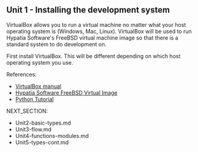Unit 1 - Installing the development system
---

VirtualBox allows you to run a virtual machine no matter what your
host operating system is (Windows, Mac, Linux).  VirtualBox
will be used to run Hypatia Software's FreeBSD virtual machine
image so that there is a standard system to do development on.

First install VirtualBox.  This will be different depending
on which host operating system you use.

References:

* [VirtualBox manual](https://www.virtualbox.org/manual/)
* [Hypatia Software FreeBSD Virtual Image](http://hypatiasoftware.org/developer-image/)
* [Python Tutorial](https://docs.python.org/3.3/tutorial/)

NEXT_SECTION:

  * Unit2-basic-types.md
  * Unit3-flow.md
  * Unit4-functions-modules.md
  * Unit5-types-cont.md
